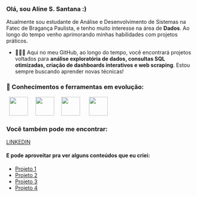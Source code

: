 ### Olá, sou Aline S. Santana :)
Atualmente sou estudante de Análise e Desenvolvimento de Sistemas na Fatec de Bragança Paulista, e tenho muito interesse na área de **Dados**. Ao longo do tempo venho aprimorando minhas habilidades com projetos práticos.

- 👩🏾‍💻 Aqui no meu GitHub, ao longo do tempo, você encontrará projetos voltados para **análise exploratória de dados, consultas SQL otimizadas, criação de dashboards interativos e web scraping**. Estou sempre buscando aprender novas técnicas!

### 🚀 Conhecimentos e ferramentas em evolução:
  
<div style="display: inline">
  
  &nbsp;&nbsp;<img width='50' height='50' src="https://github.com/user-attachments/assets/bd7e8ec7-dc5a-4008-94fc-079ec15af763" />&nbsp;&nbsp;
  &nbsp;&nbsp;<img width='50' height='50' src="https://cdn.jsdelivr.net/gh/devicons/devicon/icons/python/python-original.svg" />&nbsp;&nbsp;
  &nbsp;&nbsp;<img width='50' height='50' src="https://github.com/user-attachments/assets/b15c6223-ab83-4959-8563-44e56dff82ad" />&nbsp;&nbsp;&nbsp;
  &nbsp;&nbsp;<img width='50' height='50' src="https://github.com/user-attachments/assets/bf6eb44d-f9b8-4253-ac89-b727ca3e42dc" />&nbsp;&nbsp;
</div> 



### Você também pode me encontrar:


<div style="display: inline">

<a href="https://www.linkedin.com/in/alinesantana05/">LINKEDIN</a>

</div> 



#### E pode aproveitar pra ver alguns conteúdos que eu criei:
- <a href="caminho">
    Projeto 1
  </a>
- <a href="caminho">
    Projeto 2
  </a>
- <a href="caminho">
    Projeto 3
  </a>
- <a href="caminho">
   Projeto 4
  

